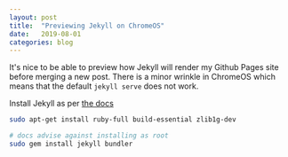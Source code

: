 ```yaml
---
layout: post
title:  "Previewing Jekyll on ChromeOS"
date:   2019-08-01
categories: blog
---
```


It's nice to be able to preview how Jekyll will render my Github Pages site
before merging a new post. There is a minor wrinkle in ChromeOS which means that
the default `jekyll serve` does not work.

Install Jekyll as per [the docs](https://jekyllrb.com/docs/installation/ubuntu/)

```sh
sudo apt-get install ruby-full build-essential zlib1g-dev

# docs advise against installing as root
sudo gem install jekyll bundler
```

